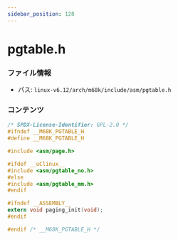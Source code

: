 ```yaml
---
sidebar_position: 128
---
```

# pgtable.h

### ファイル情報

- パス: `linux-v6.12/arch/m68k/include/asm/pgtable.h`

### コンテンツ

```h
/* SPDX-License-Identifier: GPL-2.0 */
#ifndef __M68K_PGTABLE_H
#define __M68K_PGTABLE_H

#include <asm/page.h>

#ifdef __uClinux__
#include <asm/pgtable_no.h>
#else
#include <asm/pgtable_mm.h>
#endif

#ifndef __ASSEMBLY__
extern void paging_init(void);
#endif

#endif /* __M68K_PGTABLE_H */

```
